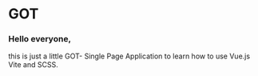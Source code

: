 # GOT
### Hello everyone,

this is just a little GOT- Single Page Application to learn how to use Vue.js Vite and SCSS.
